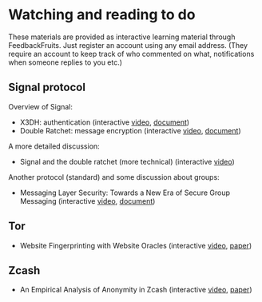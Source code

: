 
# Watching and reading to do

These materials are provided as interactive learning material through 
FeedbackFruits. Just register an account using any email address. (They require 
an account to keep track of who commented on what, notifications when someone 
replies to you etc.)

## Signal protocol

Overview of Signal:

- X3DH: authentication (interactive [video][x3dh], [document][x3dh-paper])
- Double Ratchet: message encryption (interactive 
  [video][double-ratchet-messaging], [document][double-ratchet-paper])

A more detailed discussion:

- Signal and the double ratchet (more technical) (interactive 
  [video][dodis-signal])

Another protocol (standard) and some discussion about groups:

- Messaging Layer Security: Towards a New Era of Secure Group Messaging 
  (interactive [video][mls-talk], [document][mls-spec])

[x3dh]: https://eu.feedbackfruits.com/groups/activity-group/d47adc37-7ea8-44b2-9606-2aab8f72d46b
[double-ratchet-messaging]: https://eu.feedbackfruits.com/groups/activity-group/212b1351-e3ed-49fd-a582-06bdd0f5e203
[x3dh-paper]: https://eu.feedbackfruits.com/groups/activity-group/90bc06cb-900c-47c7-b348-ea19632f0e41
[double-ratchet-paper]: https://eu.feedbackfruits.com/groups/activity-group/96ad1889-3b33-4ca3-9100-f37c11c46bb1
[dodis-signal]: https://eu.feedbackfruits.com/groups/activity-group/e9457ff2-aa4f-42bb-83e1-11fe0b099f48
[mls-talk]: https://eu.feedbackfruits.com/groups/activity-group/6d09f4f4-ab0f-46b2-ac42-4e31daec7823
[mls-spec]: https://eu.feedbackfruits.com/groups/activity-group/bc3448d5-9c1d-41e9-96d3-d8eff3613ea7


## Tor

- Website Fingerprinting with Website Oracles (interactive 
  [video][website-oracles], [paper][website-oracles-paper])

[website-oracles]: https://eu.feedbackfruits.com/groups/activity-group/bc865246-a460-4761-9122-2f9b1c9eee3c
[website-oracles-paper]: https://eu.feedbackfruits.com/groups/activity-group/cb1d8fcb-1660-417f-969f-2787a8f80521


## Zcash

- An Empirical Analysis of Anonymity in Zcash (interactive [video][zcash-anon], 
  [paper][zcash-anon-paper])

[zcash-anon]: https://eu.feedbackfruits.com/groups/activity-group/39d8f08e-1cdf-463d-a013-0919af20ed39
[zcash-anon-paper]: https://eu.feedbackfruits.com/groups/activity-group/1f4943d4-998f-4ceb-b25f-f22089e94bfd
